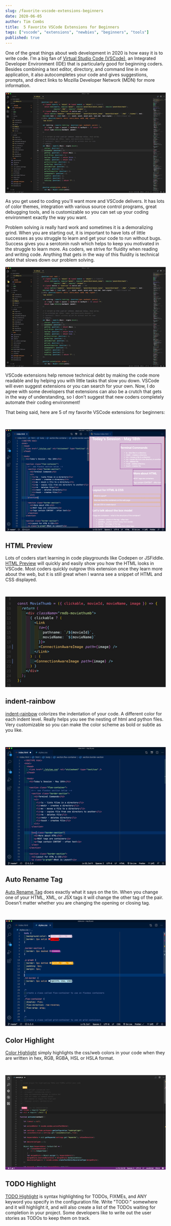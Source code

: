 ```yaml
---
slug: /favorite-vscode-extensions-beginners
date: 2020-06-05
author: Tim Combs
title:  5 Favorite VSCode Extensions for Beginners
tags: ["vscode", "extensions", "newbies", "beginners", "tools"]
published: true
---
```


One of the great things about web development in 2020 is how easy it is to write code. I'm a big fan of [Virtual Studio Code (VSCode)](https://code.visualstudio.com/ "Virtual Studio Code website"), an Integrated Developer Environment (IDE) that is particularly good for beginning coders. Besides combining a text editor, directory, and command line in one application, it also autocompletes your code and gives suggestions, prompts, and direct links to Mozilla Developer Network (MDN) for more information.

![VSCode](../images/2020.06.05_fav_vscode_extensions/vscode.png "picture of Virtual Studio Code")

As you get used to coding you'll want more and VSCode delivers. It has lots of color themes, integration with various source control programs, great debugging tools, and is customizable so you can set up your coding environment exactly the way you want.

Problem solving *is* really hard work and sometimes it is a demoralizing grind. When you are starting out, it is important to have lots of little successes as you struggle to learn and get your code to run without bugs. Success gives you a serotonin rush which helps to keep you motivated in the struggle to learn more. As coders, we strive for fluidity when reading and writing code. Anything that gets in the way of this fluidity is technical debt that slows down our problem solving.

![VSCode](../images/2020.06.05_fav_vscode_extensions/vscode.png "picture of VSCode extension tab")

VSCode extensions help remove technical debt by making the code more readable and by helping you with little tasks that slow you down. VSCode will even suggest extensions or you can search for your own. Now, I do agree with some developers that extensions can also be a crutch that gets in the way of understanding, so I don't suggest that new coders completely automate their coding environment!

That being said, here are 5 of my favorite VSCode extensions for beginners:

<br>

![HTML Preview VSCode extensionCode](../images/2020.06.05_fav_vscode_extensions/html-preview.png "picture of HTML Preview VSCode extension")

## HTML Preview

Lots of coders start learning in code playgrounds like Codepen or JSFiddle. [HTML Preview](https://marketplace.visualstudio.com/items?itemName=tht13.html-preview-vscode "indent-rainbow VSCode marketplace page") will quickly and easily show you how the HTML looks in VSCode. Most coders quickly outgrow this extension once they learn more about the web, but it is still great when I wanna see a snippet of HTML and CSS displayed.

<br>

![indent-rainbow VSCode extension](../images/2020.06.05_fav_vscode_extensions/indent-rainbow.png "picture of indent-rainbow VSCode extension")

## indent-rainbow

[indent-rainbow](https://marketplace.visualstudio.com/items?itemName=oderwat.indent-rainbow "indent-rainbow VSCode marketplace page") colorizes the indentation of your code. A different color for each indent level. Really helps you see the nesting of html and python files. Very customizable so you can make the color scheme as bold or subtle as you like.

<br>

![Auto Rename Tag VSCode extension](../images/2020.06.05_fav_vscode_extensions/auto-rename-tag.png "png of Auto Rename Tag VSCode extension")

## Auto Rename Tag

[Auto Rename Tag](https://marketplace.visualstudio.com/items?itemName=formulahendry.auto-rename-tag "Auto Rename Tag VSCode marketplace page") does exactly what it says on the tin. When you change one of your HTML, XML, or JSX tags it will change the other tag of the pair. Doesn't matter whether you are changing the opening or closing tag.

<br>

![Color Highlight VSCode extension](../images/2020.06.05_fav_vscode_extensions/color-highlight.png "picture of Color Highlight VSCode extension")

## Color Highlight

[Color Highlight](https://marketplace.visualstudio.com/items?itemName=naumovs.color-highlight "Color Highlight VSCode marketplace page") simply highlights the css/web colors in your code when they are written in hex, RGB, RGBA, HSL or HSLA format. 

<br>

![TODO Highlight VSCode extension](../images/2020.06.05_fav_vscode_extensions/todo-highlight.png "picture of TODO Highlight VSCode extension")


## TODO Highlight

[TODO Highlight](https://marketplace.visualstudio.com/items?itemName=wayou.vscode-todo-highlight "TODO Highlight VSCode marketplace page") is syntax highlighting for TODOs, FIXMEs, and ANY keyword you specify in the configuration file. Write "TODO:" somewhere and it will highlight it, and will also create a list of the TODOs waiting for completion in your project. Some developers like to write out the user stories as TODOs to keep them on track. 